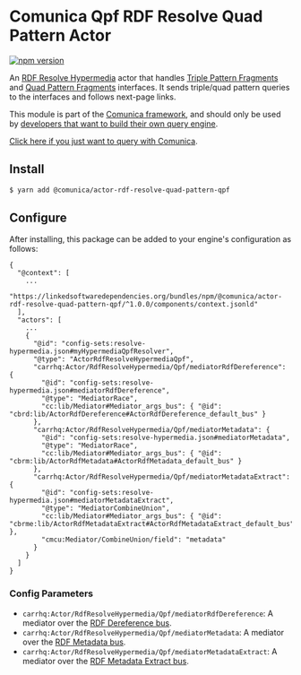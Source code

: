 # Comunica Qpf RDF Resolve Quad Pattern Actor

[![npm version](https://badge.fury.io/js/%40comunica%2Factor-rdf-resolve-quad-pattern-qpf.svg)](https://www.npmjs.com/package/@comunica/actor-rdf-resolve-quad-pattern-qpf)

An [RDF Resolve Hypermedia](https://github.com/comunica/comunica/tree/master/packages/bus-rdf-resolve-hypermedia) actor
that handles [Triple Pattern Fragments](https://linkeddatafragments.org/specification/triple-pattern-fragments/)
and [Quad Pattern Fragments](https://linkeddatafragments.org/specification/quad-pattern-fragments/) interfaces.
It sends triple/quad pattern queries to the interfaces and follows next-page links.

This module is part of the [Comunica framework](https://github.com/comunica/comunica),
and should only be used by [developers that want to build their own query engine](https://comunica.dev/docs/modify/).

[Click here if you just want to query with Comunica](https://comunica.dev/docs/query/).

## Install

```bash
$ yarn add @comunica/actor-rdf-resolve-quad-pattern-qpf
```

## Configure

After installing, this package can be added to your engine's configuration as follows:
```text
{
  "@context": [
    ...
    "https://linkedsoftwaredependencies.org/bundles/npm/@comunica/actor-rdf-resolve-quad-pattern-qpf/^1.0.0/components/context.jsonld"  
  ],
  "actors": [
    ...
    {
      "@id": "config-sets:resolve-hypermedia.json#myHypermediaQpfResolver",
      "@type": "ActorRdfResolveHypermediaQpf",
      "carrhq:Actor/RdfResolveHypermedia/Qpf/mediatorRdfDereference": {
        "@id": "config-sets:resolve-hypermedia.json#mediatorRdfDereference",
        "@type": "MediatorRace",
        "cc:lib/Mediator#Mediator_args_bus": { "@id": "cbrd:lib/ActorRdfDereference#ActorRdfDereference_default_bus" }
      },
      "carrhq:Actor/RdfResolveHypermedia/Qpf/mediatorMetadata": {
        "@id": "config-sets:resolve-hypermedia.json#mediatorMetadata",
        "@type": "MediatorRace",
        "cc:lib/Mediator#Mediator_args_bus": { "@id": "cbrm:lib/ActorRdfMetadata#ActorRdfMetadata_default_bus" }
      },
      "carrhq:Actor/RdfResolveHypermedia/Qpf/mediatorMetadataExtract": {
        "@id": "config-sets:resolve-hypermedia.json#mediatorMetadataExtract",
        "@type": "MediatorCombineUnion",
        "cc:lib/Mediator#Mediator_args_bus": { "@id": "cbrme:lib/ActorRdfMetadataExtract#ActorRdfMetadataExtract_default_bus" },
        "cmcu:Mediator/CombineUnion/field": "metadata"
      }
    }
  ]
}
```

### Config Parameters

* `carrhq:Actor/RdfResolveHypermedia/Qpf/mediatorRdfDereference`: A mediator over the [RDF Dereference bus](https://github.com/comunica/comunica/tree/master/packages/bus-rdf-dereference).
* `carrhq:Actor/RdfResolveHypermedia/Qpf/mediatorMetadata`: A mediator over the [RDF Metadata bus](https://github.com/comunica/comunica/tree/master/packages/bus-rdf-metadata).
* `carrhq:Actor/RdfResolveHypermedia/Qpf/mediatorMetadataExtract`: A mediator over the [RDF Metadata Extract bus](https://github.com/comunica/comunica/tree/master/packages/bus-rdf-metadata-extract).
